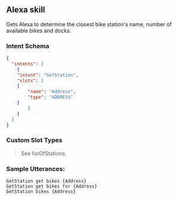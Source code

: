 ## Alexa skill

Gets Alexa to determine the closest bike station's name, number of available bikes and docks. 

### Intent Schema
```json
{
  "intents": [
    {
    "intent": "GetStation",
    "slots": [
    {
    	"name": "Address",
    	"type": "ADDRESS"
    }
  		]
    }
  ]
}
```

### Custom Slot Types

> See listOfStations

### Sample Utterances:
```
GetStation get bikes {Address}
GetStation get bikes for {Address}
GetStation bikes {Address}
```
